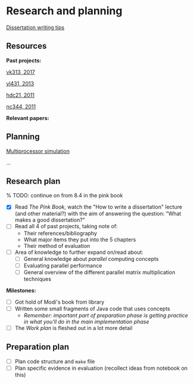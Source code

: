 # Research and planning

[Dissertation writing tips](dissertation-tips.md)

## Resources

**Past projects:**

[vk313, 2017](https://www.cl.cam.ac.uk/teaching/projects/archive/2017/vk313-dissertation.pdf)

[yl431, 2013](https://www.cl.cam.ac.uk/teaching/projects/archive/2013/yl431-dissertation.pdf)

[hdc21, 2011](https://www.cl.cam.ac.uk/teaching/projects/archive/2011/hdc21-dissertation.pdf)

[nc344, 2011](https://www.cl.cam.ac.uk/teaching/projects/archive/2011/nc344-dissertation.pdf)


**Relevant papers:**


## Planning

[Multiprocessor simulation](multiprocessor-simulation.md)

...

## Research plan

% TODO: continue on from 8.4 in the pink book

- [x] Read _The Pink Book_, watch the "How to write a dissertation" lecture
      (and other material?) with the aim of answering the question: "What makes
      a good dissertation?"
- [ ] Read all 4 of past projects, taking note of:
  * Their references/bibliography
  * What major items they put into the 5 chapters
  * Their method of evaluation
- [ ] Area of knowledge to further expand on/read about:
  - [ ] General knowledge about _parallel_ computing concepts
  - [ ] Evaluating parallel performance
  - [ ] General overview of the different parallel matrix multiplication techniques

**Milestones:**
- [ ] Got hold of Modi's book from library
- [ ] Written some small fragments of Java code that uses concepts
  * _Remember: important part of preparation phase is getting practice in what you'll do in the main implementation phase_
- [ ] The _Work plan_ is fleshed out in a lot more detail

## Preparation plan

- [ ] Plan code structure and `make` file
- [ ] Plan specific evidence in evaluation (recollect ideas from notebook on this)
